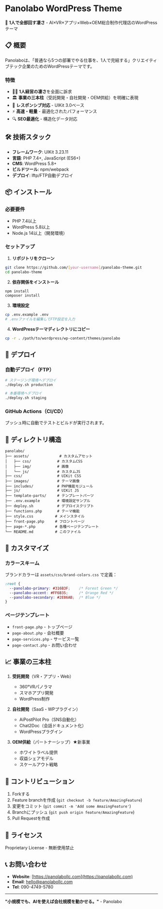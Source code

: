 # Panolabo WordPress Theme

🚀 **1人で全部回す凄さ** - AI×VR×アプリ×Web×OEM総合制作代理店のWordPressテーマ

## 📋 概要

Panolaboは、「普通なら5つの部署でやる仕事を、1人で完結する」クリエイティブテック企業のためのWordPressテーマです。

### 特徴

- 👨‍💼 **1人経営の凄さ**を全面に訴求
- 🏛️ **事業の三本柱**（受託開発・自社開発・OEM供給）を明確に表現
- 📱 **レスポンシブ対応** - UIKit 3.0ベース
- ⚡ **高速・軽量** - 最適化されたパフォーマンス
- 🔍 **SEO最適化** - 構造化データ対応

## 🛠️ 技術スタック

- **フレームワーク**: UIKit 3.23.11
- **言語**: PHP 7.4+, JavaScript (ES6+)
- **CMS**: WordPress 5.8+
- **ビルドツール**: npm/webpack
- **デプロイ**: lftp/FTP自動デプロイ

## 📦 インストール

### 必要要件

- PHP 7.4以上
- WordPress 5.8以上
- Node.js 14以上（開発環境）

### セットアップ

1. **リポジトリをクローン**
```bash
git clone https://github.com/[your-username]/panolabo-theme.git
cd panolabo-theme
```

2. **依存関係をインストール**
```bash
npm install
composer install
```

3. **環境設定**
```bash
cp .env.example .env
# .envファイルを編集してFTP設定を入力
```

4. **WordPressテーマディレクトリにコピー**
```bash
cp -r . /path/to/wordpress/wp-content/themes/panolabo
```

## 🚀 デプロイ

### 自動デプロイ（FTP）

```bash
# ステージング環境へデプロイ
./deploy.sh production

# 本番環境へデプロイ
./deploy.sh staging
```

### GitHub Actions（CI/CD）

プッシュ時に自動でテストとビルドが実行されます。

## 📂 ディレクトリ構造

```
panolabo/
├── assets/              # カスタムアセット
│   ├── css/            # カスタムCSS
│   ├── img/            # 画像
│   └── js/             # カスタムJS
├── css/                # UIKit CSS
├── images/             # テーマ画像
├── includes/           # PHP機能モジュール
├── js/                 # UIKit JS
├── template-parts/     # テンプレートパーツ
├── .env.example        # 環境設定サンプル
├── deploy.sh           # デプロイスクリプト
├── functions.php       # テーマ機能
├── style.css          # メインスタイル
├── front-page.php     # フロントページ
├── page-*.php         # 各種ページテンプレート
└── README.md          # このファイル
```

## 🎨 カスタマイズ

### カラースキーム

ブランドカラーは `assets/css/brand-colors.css` で定義：

```css
:root {
  --panolabo-primary: #316B3F;    /* Forest Green */
  --panolabo-accent: #FF6B35;     /* Orange Red */
  --panolabo-secondary: #2E86AB;  /* Blue */
}
```

### ページテンプレート

- `front-page.php` - トップページ
- `page-about.php` - 会社概要
- `page-services.php` - サービス一覧
- `page-contact.php` - お問い合わせ

## 📈 事業の三本柱

1. **受託開発**（VR・アプリ・Web）
   - 360°VRパノラマ
   - スマホアプリ開発
   - WordPress制作

2. **自社開発**（SaaS・WPプラグイン）
   - AiPostPilot Pro（SNS自動化）
   - Chat2Doc（会話ドキュメント化）
   - WordPressプラグイン

3. **OEM供給**（パートナーシップ）★新事業
   - ホワイトラベル提供
   - 収益シェアモデル
   - スケールアウト戦略

## 🤝 コントリビューション

1. Forkする
2. Feature branchを作成 (`git checkout -b feature/AmazingFeature`)
3. 変更をコミット (`git commit -m 'Add some AmazingFeature'`)
4. Branchにプッシュ (`git push origin feature/AmazingFeature`)
5. Pull Requestを作成

## 📄 ライセンス

Proprietary License - 無断使用禁止

## 📞 お問い合わせ

- **Website**: [https://panolabollc.com](https://panolabollc.com)
- **Email**: hello@panolabollc.com
- **Tel**: 090-4749-5780

---

**"小規模でも、AIを使えば会社規模を動かせる。"** - Panolabo